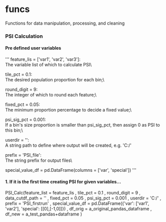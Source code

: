 # funcs
Functions for data manipulation, processing, and cleaning 

### PSI Calculation
#### Pre defined user variables 
'''
feature_lis = ['var1', 'var2', 'var3']:\
The variable list of which to calculate PSI\

tile_pct = 0.1:\
The desired population proportion for each bin;\

round_digit = 9:\
The integer of which to round each feature;\

fixed_pct = 0.05:\
The minimum proportion percentage to decide a fixed value;\

psi_sig_pct = 0.001:\
If a bin's size proportion is smaller than psi_sig_pct, then assign 0 as PSI to this bin;\

userdir = '':\
A string path to define where output will be created, e.g. 'C:/'

prefix = 'PSI_file':\
The string prefix for output files\

special_value_df = pd.DataFrame(columns = ['var', 'special'])
 '''

#### 1. If it is the first time creating PSI for given variables...

PSI_Calc(feature_list = feature_lis
             , tile_pct = 0.1
             , round_digit = 9
             , data_cutdf_path = ''
             , fixed_pct = 0.05
             , psi_sig_pct = 0.001
             , userdir = 'C:/'
             , prefix = 'PSI_firstrun'
             , special_value_df = pd.DataFrame({'var': ['var1', 'var2'], 'special': [[0],[-1,0]]})
             , df_orig = a_original_pandas_dataframe
             , df_new = a_test_pandas+dataframe
             )
             
